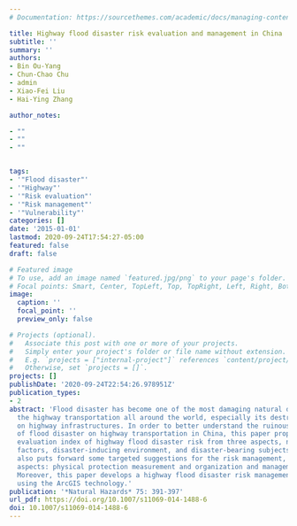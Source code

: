 ```yaml
---
# Documentation: https://sourcethemes.com/academic/docs/managing-content/

title: Highway flood disaster risk evaluation and management in China
subtitle: ''
summary: ''
authors:
- Bin Ou-Yang
- Chun-Chao Chu
- admin
- Xiao-Fei Liu
- Hai-Ying Zhang

author_notes:

- ""
- ""
- ""


tags:
- '"Flood disaster"'
- '"Highway"'
- '"Risk evaluation"'
- '"Risk management"'
- '"Vulnerability"'
categories: []
date: '2015-01-01'
lastmod: 2020-09-24T17:54:27-05:00
featured: false
draft: false

# Featured image
# To use, add an image named `featured.jpg/png` to your page's folder.
# Focal points: Smart, Center, TopLeft, Top, TopRight, Left, Right, BottomLeft, Bottom, BottomRight.
image:
  caption: ''
  focal_point: ''
  preview_only: false

# Projects (optional).
#   Associate this post with one or more of your projects.
#   Simply enter your project's folder or file name without extension.
#   E.g. `projects = ["internal-project"]` references `content/project/deep-learning/index.md`.
#   Otherwise, set `projects = []`.
projects: []
publishDate: '2020-09-24T22:54:26.978951Z'
publication_types:
- 2
abstract: 'Flood disaster has become one of the most damaging natural disasters for
  the highway transportation all around the world, especially its destructive effects
  on highway infrastructures. In order to better understand the ruinous influence
  of flood disaster on highway transportation in China, this paper proposes an alternative
  evaluation index of highway flood disaster risk from three aspects, namely the disaster-causing
  factors, disaster-inducing environment, and disaster-bearing subjects. This paper
  also puts forward some targeted suggestions for the risk management, including two
  aspects: physical protection measurement and organization and management measurement.
  Moreover, this paper develops a highway flood disaster risk management system by
  using the ArcGIS technology.'
publication: '*Natural Hazards* 75: 391-397'
url_pdf: https://doi.org/10.1007/s11069-014-1488-6
doi: 10.1007/s11069-014-1488-6
---
```


